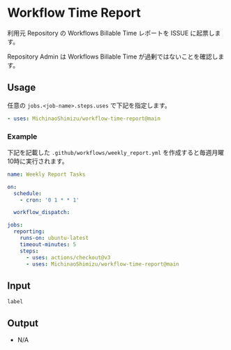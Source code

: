 # Workflow Time Report

利用元 Repository の Workflows Billable Time レポートを ISSUE に起票します。

Repository Admin は Workflows Billable Time が過剰ではないことを確認します。

## Usage

任意の `jobs.<job-name>.steps.uses` で下記を指定します。

```yaml
- uses: MichinaoShimizu/workflow-time-report@main

```

### Example

下記を記載した `.github/workflows/weekly_report.yml` を作成すると毎週月曜10時に実行されます。

```yaml
name: Weekly Report Tasks

on:
  schedule:
    - cron: '0 1 * * 1'

  workflow_dispatch:

jobs:
  reporting:
    runs-on: ubuntu-latest
    timeout-minutes: 5
    steps:
      - uses: actions/checkout@v3
      - uses: MichinaoShimizu/workflow-time-report@main
```

## Input

`label`

## Output

- N/A
